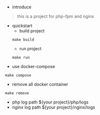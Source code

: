 + introduce
> this is a project for php-fpm and nginx
+ quickstart
  * build project
  ```
  make build
  ```
  * run project
  ```
  make run
  ```
+ use docker-compose
```
make compose
```
+ remove all docker container
```
make remove
```
+ php log path
${your project}/php/logs
+ nginx log path
${your project}/nginx/logs
